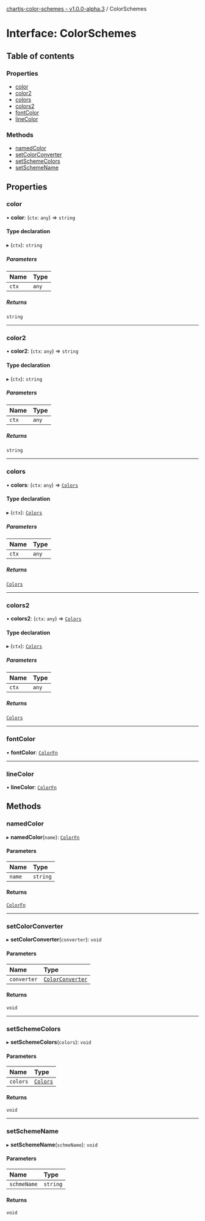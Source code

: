 [chartjs-color-schemes - v1.0.0-alpha.3](../README.md) / ColorSchemes

# Interface: ColorSchemes

## Table of contents

### Properties

- [color](ColorSchemes.md#color)
- [color2](ColorSchemes.md#color2)
- [colors](ColorSchemes.md#colors)
- [colors2](ColorSchemes.md#colors2)
- [fontColor](ColorSchemes.md#fontcolor)
- [lineColor](ColorSchemes.md#linecolor)

### Methods

- [namedColor](ColorSchemes.md#namedcolor)
- [setColorConverter](ColorSchemes.md#setcolorconverter)
- [setSchemeColors](ColorSchemes.md#setschemecolors)
- [setSchemeName](ColorSchemes.md#setschemename)

## Properties

### color

• **color**: (`ctx`: `any`) => `string`

#### Type declaration

▸ (`ctx`): `string`

##### Parameters

| Name | Type |
| :------ | :------ |
| `ctx` | `any` |

##### Returns

`string`

___

### color2

• **color2**: (`ctx`: `any`) => `string`

#### Type declaration

▸ (`ctx`): `string`

##### Parameters

| Name | Type |
| :------ | :------ |
| `ctx` | `any` |

##### Returns

`string`

___

### colors

• **colors**: (`ctx`: `any`) => [`Colors`](../README.md#colors)

#### Type declaration

▸ (`ctx`): [`Colors`](../README.md#colors)

##### Parameters

| Name | Type |
| :------ | :------ |
| `ctx` | `any` |

##### Returns

[`Colors`](../README.md#colors)

___

### colors2

• **colors2**: (`ctx`: `any`) => [`Colors`](../README.md#colors)

#### Type declaration

▸ (`ctx`): [`Colors`](../README.md#colors)

##### Parameters

| Name | Type |
| :------ | :------ |
| `ctx` | `any` |

##### Returns

[`Colors`](../README.md#colors)

___

### fontColor

• **fontColor**: [`ColorFn`](../README.md#colorfn)

___

### lineColor

• **lineColor**: [`ColorFn`](../README.md#colorfn)

## Methods

### namedColor

▸ **namedColor**(`name`): [`ColorFn`](../README.md#colorfn)

#### Parameters

| Name | Type |
| :------ | :------ |
| `name` | `string` |

#### Returns

[`ColorFn`](../README.md#colorfn)

___

### setColorConverter

▸ **setColorConverter**(`converter`): `void`

#### Parameters

| Name | Type |
| :------ | :------ |
| `converter` | [`ColorConverter`](../README.md#colorconverter) |

#### Returns

`void`

___

### setSchemeColors

▸ **setSchemeColors**(`colors`): `void`

#### Parameters

| Name | Type |
| :------ | :------ |
| `colors` | [`Colors`](../README.md#colors) |

#### Returns

`void`

___

### setSchemeName

▸ **setSchemeName**(`schmeName`): `void`

#### Parameters

| Name | Type |
| :------ | :------ |
| `schmeName` | `string` |

#### Returns

`void`
